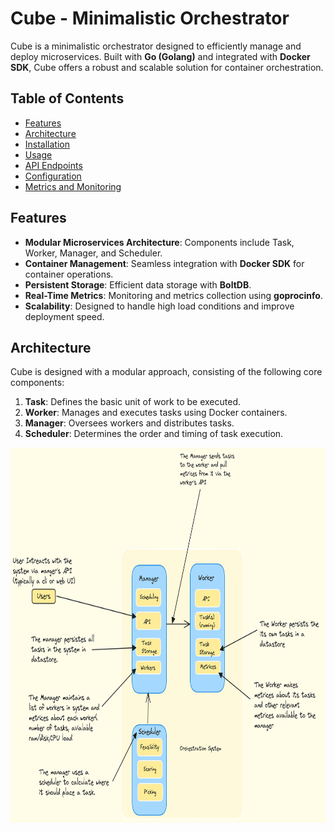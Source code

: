 # Cube - Minimalistic Orchestrator

Cube is a minimalistic orchestrator designed to efficiently manage and deploy microservices. Built with **Go (Golang)** and integrated with **Docker SDK**, Cube offers a robust and scalable solution for container orchestration.

## Table of Contents

- [Features](#features)
- [Architecture](#architecture)
- [Installation](#installation)
- [Usage](#usage)
- [API Endpoints](#api-endpoints)
- [Configuration](#configuration)
- [Metrics and Monitoring](#metrics-and-monitoring)

## Features

- **Modular Microservices Architecture**: Components include Task, Worker, Manager, and Scheduler.
- **Container Management**: Seamless integration with **Docker SDK** for container operations.
- **Persistent Storage**: Efficient data storage with **BoltDB**.
- **Real-Time Metrics**: Monitoring and metrics collection using **goprocinfo**.
- **Scalability**: Designed to handle high load conditions and improve deployment speed.

## Architecture

Cube is designed with a modular approach, consisting of the following core components:

1. **Task**: Defines the basic unit of work to be executed.
2. **Worker**: Manages and executes tasks using Docker containers.
3. **Manager**: Oversees workers and distributes tasks.
4. **Scheduler**: Determines the order and timing of task execution.

<img src="/cube-light.png" alt="Cube Architecture" width="700" height="600">
